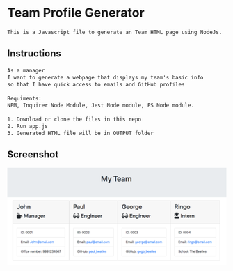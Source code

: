 # Team Profile Generator
```
This is a Javascript file to generate an Team HTML page using NodeJs.
```

## Instructions

```
As a manager
I want to generate a webpage that displays my team's basic info
so that I have quick access to emails and GitHub profiles

Requiments:
NPM, Inquirer Node Module, Jest Node module, FS Node module.

1. Download or clone the files in this repo
2. Run app.js
3. Generated HTML file will be in OUTPUT folder
```

## Screenshot
![](assets/ScreenShot.png)
